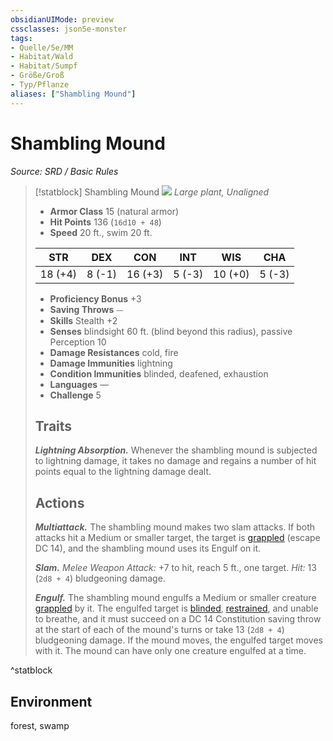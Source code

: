 ```yaml
---
obsidianUIMode: preview
cssclasses: json5e-monster
tags:
- Quelle/5e/MM
- Habitat/Wald
- Habitat/Sumpf
- Größe/Groß
- Typ/Pflanze
aliases: ["Shambling Mound"]
---
```

# Shambling Mound
*Source: SRD / Basic Rules*  

> [!statblock] Shambling Mound
> ![](compendium/bestiary/plant/token/shambling-mound.png#token)
> *Large plant, Unaligned*
> 
> - **Armor Class** 15  (natural armor)
> - **Hit Points** 136 (`16d10 + 48`)
> - **Speed** 20 ft., swim 20 ft.
> 
> |STR|DEX|CON|INT|WIS|CHA|
> |:---:|:---:|:---:|:---:|:---:|:---:|
> |18 (+4)| 8 (-1)|16 (+3)| 5 (-3)|10 (+0)| 5 (-3)|
> 
> - **Proficiency Bonus** +3
> - **Saving Throws** ⏤
> - **Skills** Stealth +2
> - **Senses** blindsight 60 ft. (blind beyond this radius), passive Perception 10
> - **Damage Resistances** cold, fire
> - **Damage Immunities** lightning
> - **Condition Immunities** blinded, deafened, exhaustion
> - **Languages** —
> - **Challenge** 5
> 
> ## Traits
> 
> ***Lightning Absorption.*** Whenever the shambling mound is subjected to lightning damage, it takes no damage and regains a number of hit points equal to the lightning damage dealt.
> 
> ## Actions
> 
> ***Multiattack.*** The shambling mound makes two slam attacks. If both attacks hit a Medium or smaller target, the target is [grappled](rules/conditions.md#grappled) (escape DC 14), and the shambling mound uses its Engulf on it.
> 
> ***Slam.*** *Melee Weapon Attack:* +7 to hit, reach 5 ft., one target. *Hit:* 13 (`2d8 + 4`) bludgeoning damage.
> 
> ***Engulf.*** The shambling mound engulfs a Medium or smaller creature [grappled](rules/conditions.md#grappled) by it. The engulfed target is [blinded](rules/conditions.md#blinded), [restrained](rules/conditions.md#restrained), and unable to breathe, and it must succeed on a DC 14 Constitution saving throw at the start of each of the mound's turns or take 13 (`2d8 + 4`) bludgeoning damage. If the mound moves, the engulfed target moves with it. The mound can have only one creature engulfed at a time.
^statblock

## Environment

forest, swamp